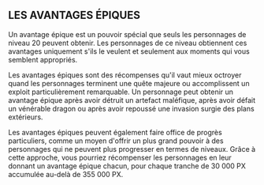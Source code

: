 ## LES AVANTAGES ÉPIQUES


Un avantage épique est un pouvoir spécial que seuls les
personnages de niveau 20 peuvent obtenir. Les personnages de
ce niveau obtiennent ces avantages uniquement s'ils le veulent
et seulement aux moments qui vous semblent appropriés.

Les avantages épiques sont des récompenses qu'il vaut mieux
octroyer quand les personnages terminent une quête majeure
ou accomplissent un exploit particulièrement remarquable. Un
personnage peut obtenir un avantage épique après avoir détruit
un artefact maléfique, après avoir défait un vénérable dragon ou
après avoir repoussé une invasion surgie des plans extérieurs.

Les avantages épiques peuvent également faire office de
progrès particuliers, comme un moyen d'offrir un plus grand
pouvoir à des personnages qui ne peuvent plus progresser
en termes de niveaux. Grâce à cette approche, vous
pourriez récompenser les personnages en leur donnant un
avantage épique chacun, pour chaque tranche de 30 000 PX
accumulée au-delà de 355 000 PX.
